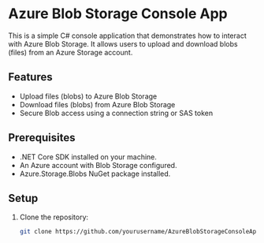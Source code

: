 # Azure Blob Storage Console App

This is a simple C# console application that demonstrates how to interact with Azure Blob Storage. It allows users to upload and download blobs (files) from an Azure Storage account. 

## Features

- Upload files (blobs) to Azure Blob Storage
- Download files (blobs) from Azure Blob Storage
- Secure Blob access using a connection string or SAS token

## Prerequisites

- .NET Core SDK installed on your machine.
- An Azure account with Blob Storage configured.
- Azure.Storage.Blobs NuGet package installed.

## Setup

1. Clone the repository:
   ```bash
   git clone https://github.com/yourusername/AzureBlobStorageConsoleApp.git

